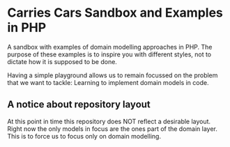 # Carries Cars Sandbox and Examples in PHP

A sandbox with examples of domain modelling approaches in PHP.
The purpose of these examples is to inspire you with different styles, not to dictate how it is supposed to be done.

Having a simple playground allows us to remain focussed on the problem that we want to tackle:
Learning to implement domain models in code.

## A notice about repository layout

At this point in time this repository does NOT reflect a desirable layout.
Right now the only models in focus are the ones part of the domain layer.
This is to force us to focus only on domain modelling.
